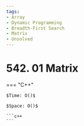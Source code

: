 ```yaml
---
tags:
- Array
- Dynamic Programming
- Breadth-First Search
- Matrix
- Unsolved
---
```



# 542. 01 Matrix

=== "C++"

    $Time: O()$

    $Space: O()$

    ```c++
    ```